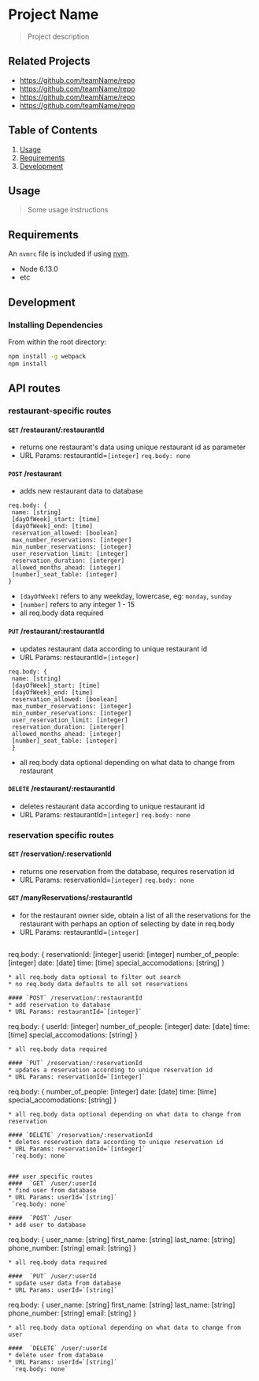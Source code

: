 # Project Name

> Project description

## Related Projects

  - https://github.com/teamName/repo
  - https://github.com/teamName/repo
  - https://github.com/teamName/repo
  - https://github.com/teamName/repo

## Table of Contents

1. [Usage](#Usage)
1. [Requirements](#requirements)
1. [Development](#development)

## Usage

> Some usage instructions

## Requirements

An `nvmrc` file is included if using [nvm](https://github.com/creationix/nvm).

- Node 6.13.0
- etc

## Development

### Installing Dependencies

From within the root directory:

```sh
npm install -g webpack
npm install
```

## API routes
### restaurant-specific routes
#### `GET` /restaurant/:restaurantId 
  * returns one restaurant's data using unique restaurant id as parameter
  * URL Params: restaurantId=`[integer]`
   `req.body: none`

#### `POST` /restaurant 
  * adds new restaurant data to database
   ```
  req.body: {
    name: [string]
    [dayOfWeek]_start: [time]
    [dayOfWeek]_end: [time]
    reservation_allowed: [boolean]
    max_number_reservations: [integer]
    min_number_reservations: [integer]
    user_reservation_limit: [integer]
    reservation_duration: [interger]
    allowed_months_ahead: [integer]
    [number]_seat_table: [integer]  
  }
  ```
  * `[dayOfWeek]` refers to any weekday, lowercase, eg: `monday`, `sunday`
  * `[number]` refers to any integer 1 - 15
  * all req.body data required
#### `PUT` /restaurant/:restaurantId 
  * updates restaurant data according to unique restaurant id
  * URL Params: restaurantId=`[integer]`
   ```
  req.body: {
    name: [string]
    [dayOfWeek]_start: [time]
    [dayOfWeek]_end: [time]
    reservation_allowed: [boolean]
    max_number_reservations: [integer]
    min_number_reservations: [integer]
    user_reservation_limit: [integer]
    reservation_duration: [interger]
    allowed_months_ahead: [integer]
    [number]_seat_table: [integer]  
    }
  ```
  * all req.body data optional depending on what data to change from restaurant
#### `DELETE` /restaurant/:restaurantId
  * deletes restaurant data according to unique restaurant id
  * URL Params: restaurantId=`[integer]`
   `req.body: none`


### reservation specific routes
####  `GET` /reservation/:reservationId 
  * returns one reservation from the database, requires reservation id
  * URL Params: reservationId=`[integer]`
   `req.body: none`

#### `GET` /manyReservations/:restaurantId 
  * for the restaurant owner side, obtain a list of all the reservations for the   restaurant with perhaps an option of selecting by date in req.body
  * URL Params: restaurantId=`[integer]`
     ```
   req.body: {
    reservationId: [integer]
    userid: [integer]
    number_of_people: [integer]
    date: [date]
    time: [time]
    special_accomodations: [string]
  }
   ```
  * all req.body data optional to filter out search
  * no req.body data defaults to all set reservations

#### `POST` /reservation/:restaurantId 
  * add reservation to database
  * URL Params: restaurantId=`[integer]`
  ```
  req.body: {
    userId: [integer]
    number_of_people: [integer]
    date: [date]
    time: [time]
    special_accomodations: [string]
  }
  ```
  * all req.body data required

#### `PUT` /reservation/:reservationId 
  * updates a reservation according to unique reservation id
  * URL Params: reservationId=`[integer]`
  ```
  req.body: {
    number_of_people: [integer]
    date: [date]
    time: [time]
    special_accomodations: [string]
  }
  ```
* all req.body data optional depending on what data to change from reservation

#### `DELETE` /reservation/:reservationId 
  * deletes reservation data according to unique reservation id
  * URL Params: reservationId=`[integer]`
   `req.body: none`


### user specific routes
####  `GET` /user/:userId
  * find user from database
  * URL Params: userId=`[string]`
   `req.body: none`

####  `POST` /user
  * add user to database
  ```
  req.body: {
    user_name: [string]
    first_name: [string]
    last_name: [string]
    phone_number: [string]
    email: [string]
  }
  ```
  * all req.body data required

####  `PUT` /user/:userId
  * update user data from database
  * URL Params: userId=`[string]`
  ```
  req.body: {
    user_name: [string]
    first_name: [string]
    last_name: [string]
    phone_number: [string]
    email: [string]
  }
  ```
  * all req.body data optional depending on what data to change from user

####  `DELETE` /user/:userId
  * delete user from database
  * URL Params: userId=`[string]`
   `req.body: none`
